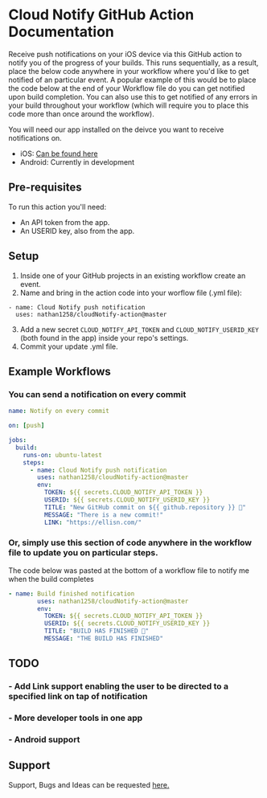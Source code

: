 # Cloud Notify GitHub Action Documentation

Receive push notifications on your iOS device via this GitHub action to notify you of the progress of your builds.
This runs sequentially, as a result, place the below code anywhere in your workflow where you'd like to get notified of an particular event.
A popular example of this would be to place the code below at the end of your Workflow file do you can get notified upon build completion.
You can also use this to get notified of any errors in your build throughout your workflow (which will require you to place this code more than once around the workflow).

You will need our app installed on the deivce you want to receive notifications on.

- iOS: [Can be found here](https://apps.apple.com/app/cloud-notify/id1549955568)
- Android: Currently in development

## Pre-requisites

To run this action you'll need:

- An API token from the app.
- An USERID key, also from the app.

## Setup

1. Inside one of your GitHub projects in an existing workflow create an event.
2. Name and bring in the action code into your worflow file (.yml file):

```
- name: Cloud Notify push notification
  uses: nathan1258/cloudNotify-action@master
```

3. Add a new secret `CLOUD_NOTIFY_API_TOKEN` and `CLOUD_NOTIFY_USERID_KEY` (both found in the app) inside your repo's settings.
4. Commit your update .yml file.

## Example Workflows

### You can send a notification on every commit

```yaml
name: Notify on every commit

on: [push]

jobs:
  build:
    runs-on: ubuntu-latest
    steps:
      - name: Cloud Notify push notification
        uses: nathan1258/cloudNotify-action@master
        env:
          TOKEN: ${{ secrets.CLOUD_NOTIFY_API_TOKEN }}
          USERID: ${{ secrets.CLOUD_NOTIFY_USERID_KEY }}
          TITLE: "New GitHub commit on ${{ github.repository }} 🎉"
          MESSAGE: "There is a new commit!"
          LINK: "https://ellisn.com/"
```

### Or, simply use this section of code anywhere in the workflow file to update you on particular steps.

The code below was pasted at the bottom of a workflow file to notify me when the build completes

```yaml
- name: Build finished notification
        uses: nathan1258/cloudNotify-action@master
        env:
          TOKEN: ${{ secrets.CLOUD_NOTIFY_API_TOKEN }}
          USERID: ${{ secrets.CLOUD_NOTIFY_USERID_KEY }}
          TITLE: "BUILD HAS FINISHED 🎉"
          MESSAGE: "THE BUILD HAS FINISHED"
```

## TODO

### - Add Link support enabling the user to be directed to a specified link on tap of notification

### - More developer tools in one app

### - Android support

## Support

Support, Bugs and Ideas can be requested [here.](mailto:nathan@ellisn.com)
